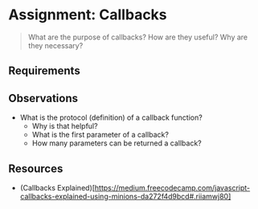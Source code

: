 # Assignment: Callbacks

> What are the purpose of callbacks? How are they useful? Why are they necessary?

## Requirements


## Observations

* What is the protocol (definition) of a callback function?
    * Why is that helpful?
    * What is the first parameter of a callback?
    * How many parameters can be returned a callback?


## Resources

* (Callbacks Explained)[https://medium.freecodecamp.com/javascript-callbacks-explained-using-minions-da272f4d9bcd#.riiamwj80]
